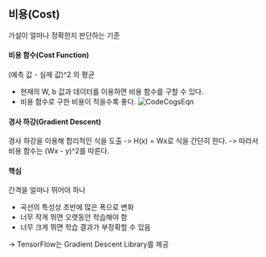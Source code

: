 ## 비용(Cost)
가설이 얼마나 정확한지 판단하는 기준

#### 비용 함수(Cost Function)
(예측 값 - 실제 값)^2 의 평균
- 현재의 W, b 값과 데이터를 이용하면 비용 함수를 구할 수 있다.
- 비용 함수로 구한 비용이 적을수록 좋다.
![CodeCogsEqn](https://user-images.githubusercontent.com/62995632/93712521-5bf78800-fb91-11ea-8897-2533e31787c4.gif)

#### 경사 하강(Gradient Descent)
경사 하강을 이용해 합리적인 식을 도출
-> H(x) = Wx로 식을 간단히 한다.
-> 따라서 비용 함수는 (Wx - y)^2를 따른다.

#### 핵심
간격을 얼마나 뛰어야 하나
- 곡선의 특성상 초반에 많은 폭으로 변화
- 너무 작게 뛰면 오랫동안 학습해야 함
- 너무 크게 뛰면 학습 결과가 부정확할 수 있음

-> TensorFlow는 Gradient Descent Library를 제공

